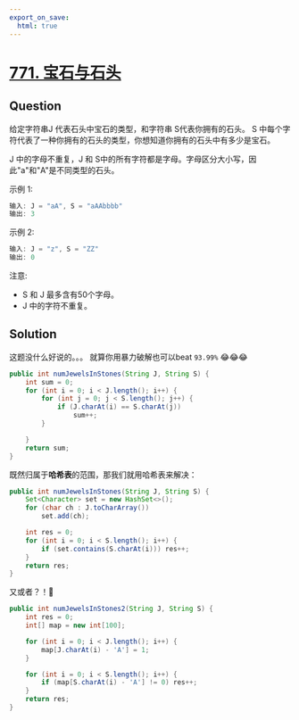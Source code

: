 ```yaml
---
export_on_save:
  html: true
---
```

    
# [771. 宝石与石头](https://leetcode-cn.com/problems/jewels-and-stones/submissions/)
    
## Question

给定字符串J 代表石头中宝石的类型，和字符串 S代表你拥有的石头。 S 中每个字符代表了一种你拥有的石头的类型，你想知道你拥有的石头中有多少是宝石。

J 中的字母不重复，J 和 S中的所有字符都是字母。字母区分大小写，因此"a"和"A"是不同类型的石头。

示例 1:

```java
输入: J = "aA", S = "aAAbbbb"
输出: 3
```

示例 2:

```java
输入: J = "z", S = "ZZ"
输出: 0
```

注意:

- S 和 J 最多含有50个字母。
- J 中的字符不重复。

## Solution

这题没什么好说的。。。 就算你用暴力破解也可以beat `93.99%`   😂😂😂 

```java
public int numJewelsInStones(String J, String S) {
    int sum = 0;
    for (int i = 0; i < J.length(); i++) {
        for (int j = 0; j < S.length(); j++) {
            if (J.charAt(i) == S.charAt(j))
                sum++;
        }

    }
    return sum;
}
```

既然归属于**哈希表**的范围，那我们就用哈希表来解决：

```java
public int numJewelsInStones(String J, String S) {
    Set<Character> set = new HashSet<>();
    for (char ch : J.toCharArray())
        set.add(ch);

    int res = 0;
    for (int i = 0; i < S.length(); i++) {
        if (set.contains(S.charAt(i))) res++;
    }
    return res;
}
```

又或者？！🤔

```java
public int numJewelsInStones2(String J, String S) {
    int res = 0;
    int[] map = new int[100];

    for (int i = 0; i < J.length(); i++) {
        map[J.charAt(i) - 'A'] = 1;
    }

    for (int i = 0; i < S.length(); i++) {
        if (map[S.charAt(i) - 'A'] != 0) res++;
    }
    return res;
}
```